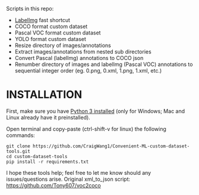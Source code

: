 Scripts in this repo:
- [LabelImg](https://github.com/tzutalin/labelImg.git) fast shortcut
- COCO format custom dataset
- Pascal VOC format custom dataset
- YOLO format custom dataset
- Resize directory of images/annotations
- Extract images/annotations from nested sub directories
- Convert Pascal (labelImg) annotations to COCO json
- Renumber directory of images and labelImg (Pascal VOC) annotations to sequential integer order (eg. 0.png, 0.xml, 1.png, 1.xml, etc.)

# **INSTALLATION**
First, make sure you have [Python 3 installed](https://www.python.org/downloads/) (only for Windows; Mac and Linux already have it preinstalled).

Open terminal and copy-paste (ctrl-shift-v for linux) the following commands:
```
git clone https://github.com/CraigWang1/Convenient-ML-custom-dataset-tools.git
cd custom-dataset-tools
pip install -r requirements.txt
```




I hope these tools help; feel free to let me know should any issues/questions arise.
Original xml_to_json script: https://github.com/Tony607/voc2coco
